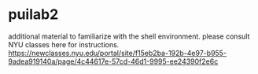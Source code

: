 # puilab2
additional material to familiarize with the shell environment. please consult NYU classes here for instructions. 
https://newclasses.nyu.edu/portal/site/f15eb2ba-192b-4e97-b955-9adea919140a/page/4c44617e-57cd-46d1-9995-ee24390f2e6c
